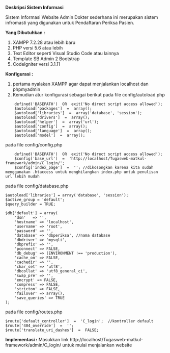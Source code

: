 **Deskripsi Sistem Informasi**

Sistem Informasi Website Admin Dokter sederhana ini merupakan sistem infromasti yang digunakan untuk Pendaftaran Periksa Pasien.

**Yang Dibutuhkan :**
1. XAMPP 7.2.28 atau lebih baru
2. PHP versi 5.6 atau lebih
3. Text Editor seperti Visual Studio Code atau lainnya
4. Template SB Admin 2 Bootstrap
5. CodeIgniter versi 3.1.11

**Konfigurasi :**
1. pertama nyalakan XAMPP agar dapat menjalankan localhost dan phpmyadmin
2. Kemudian atur konfigurasi sebagai berikut
pada file config/autoload.php

```
	defined('BASEPATH')  OR  exit('No direct script access allowed');
	$autoload['packages']  =  array();
	$autoload['libraries']  =  array('database', 'session');
	$autoload['drivers']  =  array();
	$autoload['helper']  =  array('url');
	$autoload['config']  =  array();
	$autoload['language']  =  array();
	$autoload['model']  =  array();
```

pada file config/config.php
```
	defined('BASEPATH')  OR  exit('No direct script access allowed');
	$config['base_url']  =  'http://localhost/Tugasweb-matkul-framework/admin/C_login/';
	$config['index_page']  =  ''; //dikosongkan karena kita sudah menggunakan .htaccess untuk menghilangkan index.php untuk penulisan url lebih mudah
```

pada file config/database.php
```
$autoload['libraries'] = array('database', 'session');
$active_group = 'default';
$query_builder = TRUE;

$db['default'] = array(
	'dsn'	=> '',
	'hostname' => 'localhost',
	'username' => 'root',
	'password' => '',
	'database' => 'dbperiksa', //nama database
	'dbdriver' => 'mysqli',
	'dbprefix' => '',
	'pconnect' => FALSE,
	'db_debug' => (ENVIRONMENT !== 'production'),
	'cache_on' => FALSE,
	'cachedir' => '',
	'char_set' => 'utf8',
	'dbcollat' => 'utf8_general_ci',
	'swap_pre' => '',
	'encrypt' => FALSE,
	'compress' => FALSE,
	'stricton' => FALSE,
	'failover' => array(),
	'save_queries' => TRUE
);
```

pada file config/routes.php
```
$route['default_controller']  =  'C_login';  //kontroller default
$route['404_override']  =  '';
$route['translate_uri_dashes']  =  FALSE;
```

**Implementasi :**
Masukkan link http://localhost/Tugasweb-matkul-framework/admin/C_login/ untuk mulai menjalankan website
